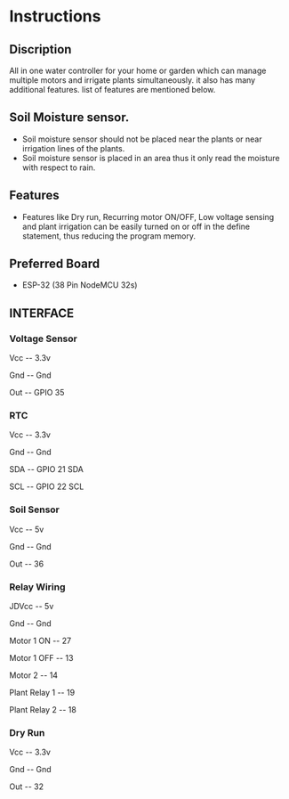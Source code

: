 # Instructions

## Discription
All in one water controller for your home or garden which can manage multiple motors and irrigate plants simultaneously. it also has many additional features.
list of features are mentioned below. 
## Soil Moisture sensor.
* Soil moisture sensor should not be placed near the plants or near irrigation lines of the plants.
* Soil moisture sensor is placed in an area thus it only read the moisture with respect to rain.

## Features
* Features like Dry run, Recurring motor ON/OFF, Low voltage sensing and plant irrigation can be easily turned on or off in the define statement, thus reducing the program memory.

## Preferred Board
* ESP-32 (38 Pin NodeMCU 32s)


## INTERFACE
### Voltage Sensor
Vcc -- 3.3v

Gnd -- Gnd

Out -- GPIO 35

### RTC
Vcc -- 3.3v

Gnd -- Gnd

SDA -- GPIO 21 SDA

SCL -- GPIO 22 SCL

### Soil Sensor
Vcc -- 5v

Gnd -- Gnd

Out -- 36

### Relay Wiring
JDVcc -- 5v

Gnd -- Gnd

Motor 1 ON -- 27

Motor 1 OFF -- 13

Motor 2 -- 14

Plant Relay 1 -- 19

Plant Relay 2 -- 18

### Dry Run
Vcc -- 3.3v

Gnd -- Gnd

Out -- 32

